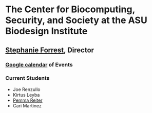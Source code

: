<link rel="stylesheet" href="https://markdowncss.github.io/splendor/css/splendor.css"> 

# The Center for Biocomputing, Security, and Society at the ASU Biodesign Institute

## <a href="https://profsforrest.github.io/homepage/"> Stephanie Forrest</a>, Director 

### <a href="https://calendar.google.com/calendar/embed?src=c_ea86587708e67d937028842c213d29da5d9952db65ae5c08a398ad56289c9082%40group.calendar.google.com&ctz=America%2FPhoenix">Google calendar</a> of Events

### Current Students

* Joe Renzullo
* Kirtus Leyba
* <a href="https://pdreiter.github.io">Pemma Reiter</a>
* Cari Martinez
